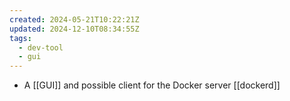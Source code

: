 ```yaml
---
created: 2024-05-21T10:22:21Z
updated: 2024-12-10T08:34:55Z
tags:
  - dev-tool
  - gui
---
```

- A [[GUI]] and possible client for the Docker server [[dockerd]]